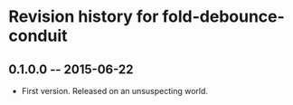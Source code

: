# Revision history for fold-debounce-conduit

## 0.1.0.0  -- 2015-06-22

* First version. Released on an unsuspecting world.

